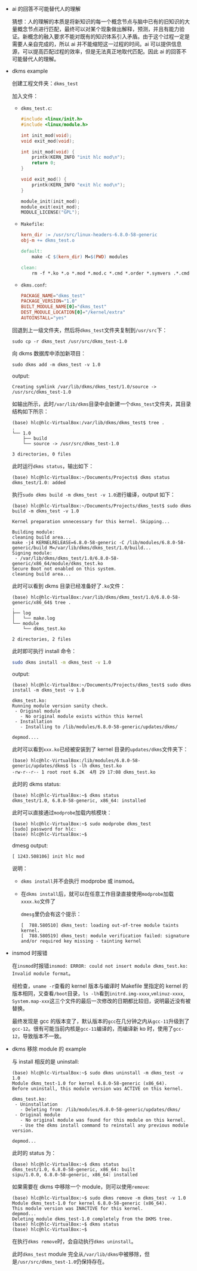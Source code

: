 * ai 的回答不可能替代人的理解

    猜想：人的理解的本质是将新知识的每一个概念节点与脑中已有的旧知识的大量概念节点进行匹配，最终可以对某个现象做出解释，预测，并且有能力验证。新概念的融入要求不能对既有的知识体系引入矛盾。由于这个过程一定是需要人亲自完成的，所以 ai 并不能缩短这一过程的时间。ai 可以提供信息源，可以提高匹配过程的效率，但是无法真正地取代匹配。因此 ai 的回答不可能替代人的理解。

* dkms example

    创建工程文件夹：`dkms_test`

    加入文件：

    * `dkms_test.c`:

        ```c
        #include <linux/init.h>
        #include <linux/module.h>

        int init_mod(void);
        void exit_mod(void);

        int init_mod(void) {
            printk(KERN_INFO "init hlc mod\n");
            return 0;
        }

        void exit_mod() {
            printk(KERN_INFO "exit hlc mod\n");
        }

        module_init(init_mod);
        module_exit(exit_mod);
        MODULE_LICENSE("GPL");
        ```

    * `Makefile`:

        ```makefile
        kern_dir := /usr/src/linux-headers-6.8.0-58-generic
        obj-m += dkms_test.o

        default:
        	make -C $(kern_dir) M=$(PWD) modules

        clean:
        	rm -f *.ko *.o *.mod *.mod.c *.cmd *.order *.symvers .*.cmd
        ```

    * `dkms.conf`:

        ```conf
        PACKAGE_NAME="dkms_test"
        PACKAGE_VERSION="1.0"
        BUILT_MODULE_NAME[0]="dkms_test"
        DEST_MODULE_LOCATION[0]="/kernel/extra"
        AUTOINSTALL="yes"
        ```

    回退到上一级文件夹，然后将`dkms_test`文件夹复制到`/usr/src`下：

    `sudo cp -r dkms_test /usr/src/dkms_test-1.0`

    向 dkms 数据库中添加新项目：

    `sudo dkms add -m dkms_test -v 1.0`

    output:

    ```
    Creating symlink /var/lib/dkms/dkms_test/1.0/source -> /usr/src/dkms_test-1.0
    ```

    如输出所示，此时`/var/lib/dkms`目录中会新建一个`dkms_test`文件夹，其目录结构如下所示：

    ```
    (base) hlc@hlc-VirtualBox:/var/lib/dkms/dkms_test$ tree .
    .
    └── 1.0
        ├── build
        └── source -> /usr/src/dkms_test-1.0

    3 directories, 0 files
    ```

    此时运行`dkms status`，输出如下：

    ```
    (base) hlc@hlc-VirtualBox:~/Documents/Projects$ dkms status 
    dkms_test/1.0: added
    ```

    执行`sudo dkms build -m dkms_test -v 1.0`进行编译，output 如下：

    ```
    (base) hlc@hlc-VirtualBox:~/Documents/Projects/dkms_test$ sudo dkms build -m dkms_test -v 1.0

    Kernel preparation unnecessary for this kernel. Skipping...

    Building module:
    cleaning build area...
    make -j4 KERNELRELEASE=6.8.0-58-generic -C /lib/modules/6.8.0-58-generic/build M=/var/lib/dkms/dkms_test/1.0/build...
    Signing module:
     - /var/lib/dkms/dkms_test/1.0/6.8.0-58-generic/x86_64/module/dkms_test.ko
    Secure Boot not enabled on this system.
    cleaning build area...
    ```

    此时可以看到 dkms 目录已经准备好了`.ko`文件：

    ```
    (base) hlc@hlc-VirtualBox:/var/lib/dkms/dkms_test/1.0/6.8.0-58-generic/x86_64$ tree .
    .
    ├── log
    │   └── make.log
    └── module
        └── dkms_test.ko

    2 directories, 2 files
    ```

    此时即可执行 install 命令：

    ```bash
    sudo dkms install -m dkms_test -v 1.0
    ```

    output:

    ```
    (base) hlc@hlc-VirtualBox:~/Documents/Projects/dkms_test$ sudo dkms install -m dkms_test -v 1.0 

    dkms_test.ko:
    Running module version sanity check.
     - Original module
       - No original module exists within this kernel
     - Installation
       - Installing to /lib/modules/6.8.0-58-generic/updates/dkms/

    depmod....
    ```

    此时可以看到`xxx.ko`已经被安装到了 kernel 目录的`updates/dkms`文件夹下：

    ```
    (base) hlc@hlc-VirtualBox:/lib/modules/6.8.0-58-generic/updates/dkms$ ls -lh dkms_test.ko 
    -rw-r--r-- 1 root root 6.2K  4月 29 17:08 dkms_test.ko
    ```

    此时的 dkms status:

    ```
    (base) hlc@hlc-VirtualBox:~$ dkms status
    dkms_test/1.0, 6.8.0-58-generic, x86_64: installed
    ```

    此时可以直接通过`modprobe`加载内核模块：

    ```
    (base) hlc@hlc-VirtualBox:~$ sudo modprobe dkms_test 
    [sudo] password for hlc: 
    (base) hlc@hlc-VirtualBox:~$ 
    ```

    dmesg output:

    ```
    [ 1243.508106] init hlc mod
    ```

    说明：

    * `dkms install`并不会执行 modprobe 或 insmod。

    * 在`dkms install`后，就可以在任意工作目录直接使用`modprobe`加载`xxxx.ko`文件了
    
        `dmesg`里仍会有这个提示：

        ```
        [  788.580510] dkms_test: loading out-of-tree module taints kernel.
        [  788.580519] dkms_test: module verification failed: signature and/or required key missing - tainting kernel
        ```

* insmod 时报错

    在`insmod`时报错`insmod: ERROR: could not insert module dkms_test.ko: Invalid module format`。
    
    经检查，`uname -r`查看的 kernel 版本与编译时 Makefile 里指定的 kernel 的版本相同，又查看`/boot`目录，`ls -lh`看到`initrd.img-xxxx`,`vmlinuz-xxxx`, `System.map-xxx`这三个文件的最后一次修改的日期都比较旧，说明最近没有被替换。

    最终发现是 gcc 的版本变了，默认版本的`gcc`在几分钟之内从`gcc-11`升级到了`gcc-12`。很有可能当前内核是`gcc-11`编译的，而编译新 ko 时，使用了`gcc-12`，导致版本不一致。

* dkms 移除 module 的 example

    与 install 相反的是 uninstall:

    ```
    (base) hlc@hlc-VirtualBox:~$ sudo dkms uninstall -m dkms_test -v 1.0
    Module dkms_test-1.0 for kernel 6.8.0-58-generic (x86_64).
    Before uninstall, this module version was ACTIVE on this kernel.

    dkms_test.ko:
     - Uninstallation
       - Deleting from: /lib/modules/6.8.0-58-generic/updates/dkms/
     - Original module
       - No original module was found for this module on this kernel.
       - Use the dkms install command to reinstall any previous module version.

    depmod...
    ```

    此时的 status 为：

    ```
    (base) hlc@hlc-VirtualBox:~$ dkms status
    dkms_test/1.0, 6.8.0-58-generic, x86_64: built
    sipu/1.0.0, 6.8.0-58-generic, x86_64: installed
    ```

    如果需要在 dkms 中移除一个 module，则可以使用`remove`:

    ```
    (base) hlc@hlc-VirtualBox:~$ sudo dkms remove -m dkms_test -v 1.0
    Module dkms_test-1.0 for kernel 6.8.0-58-generic (x86_64).
    This module version was INACTIVE for this kernel.
    depmod...
    Deleting module dkms_test-1.0 completely from the DKMS tree.
    (base) hlc@hlc-VirtualBox:~$ dkms status
    (base) hlc@hlc-VirtualBox:~$ 
    ```

    在执行`dkms remove`时，会自动执行`dkms uninstall`。

    此时`dkms_test` module 完全从`/var/lib/dkms`中被移除，但是`/usr/src/dkms_test-1.0`仍保持存在。
